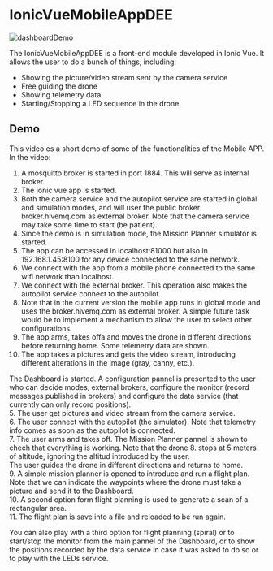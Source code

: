 # IonicVueMobileAppDEE
![dashboardDemo](https://user-images.githubusercontent.com/100842082/213115045-5d912126-e94c-4f48-93bd-4e28fc3db477.png)

The IonicVueMobileAppDEE is a front-end module developed in Ionic Vue. It allows the user to do a bunch of things, including:
- Showing the picture/video stream sent by the camera service
- Free guiding the drone
- Showing telemetry data
- Starting/Stopping a LED sequence in the drone

## Demo
This video es a short demo of some of the functionalities of the Mobile APP. In the video:
1. A mosquitto broker is started in port 1884. This will serve as internal broker.   
2. The ionic vue app is started. 
3. Both the camera service and the autopilot service are started in global and simulation modes, and will user the public broker broker.hivemq.com as external broker. Note that the camera service may take some time to start (be patient).    
4. Since the demo is in simulation mode, the Mission Planner simulator is started.   
5. The app can be accessed in localhost:81000 but also in 192.168.1.45:8100 for any device connected to the same network.     
6. We connect with the app from a mobile phone connected to the same wifi network than localhost.    
7. We connect with the external broker. This operation also makes the autopilot service connect to the autopilot.    
8. Note that in the current version the mobile app runs in global mode and uses the broker.hivemq.com as external broker. A simple future task would be to implement a mechanism to allow the user to select other configurations.    
9. The app arms, takes offa and moves the drone in different directions before returning home. Some telemetry data are shown.    
10. The app takes a pictures and gets the video stream, introducing different alterations in the image (gray, canny, etc.).     


The Dashboard is started. A configuration pannel is presented to the user who can decide modes, external brokers, configure the monitor (record messages published in brokers) and configure the data service (that currently can only record positions).  
5. The user get pictures and video stream from the camera service.   
6. The user connect with the autopilot (the simulator). Note that telemetry info comes as soon as the autopilot is connected.  
7. The user arms and takes off. The Mission Planner pannel is shown to chech that everything is working. Note that the drone 8. stops at 5 meters of altitude, ignoring the altitud introduced by the user.    
The user guides the drone in different directions and returns to home.   
9. A simple mission planner is opened to introduce and run a flight plan. Note that we can indicate the waypoints where the drone must take a picture and send it to the Dashboard.    
10. A second option form flight planning is used to generate a scan of a rectangular area.   
11. The flight plan is save into a file and reloaded to be run again.     
   
You can also play with a third option for flight planning (spiral) or to start/stop the monitor from the main pannel of the Dashboard, or to show the positions recorded by the data service in case it was asked to do so or to play with the LEDs service.   


